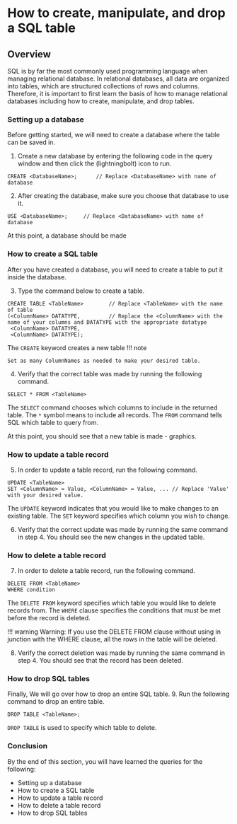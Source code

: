 # How to create, manipulate, and drop a SQL table



## Overview
SQL is by far the most commonly used programming language when managing relational database. In relational databases, all data are organized into tables, which are structured collections of rows and columns. Therefore, it is important to first learn the basis of how to manage relational databases including how to create, manipulate, and drop tables. 

### Setting up a database
Before getting started, we will need to create a database where the table can be saved in.

1. Create a new database by entering the following code in the query window and then click the (lightningbolt) icon to run. 
```
CREATE <DatabaseName>;      // Replace <DatabaseName> with name of database
```

2. After creating the database, make sure you choose that database to use it.
```
USE <DatabaseName>;     // Replace <DatabaseName> with name of database
```

At this point, a database should be made 

### How to create a SQL table
After you have created a database, you will need to create a table to put it inside the database. 

3. Type the command below to create a table.
```
CREATE TABLE <TableName>        // Replace <TableName> with the name of table
(<ColumnName> DATATYPE,         // Replace the <ColumnName> with the name of your columns and DATATYPE with the appropriate datatype
 <ColumnName> DATATYPE,         
 <ColumnName> DATATYPE);
```

The ```CREATE``` keyword creates a new table
!!! note

    Set as many ColumnNames as needed to make your desired table.

4. Verify that the correct table was made by running the following command. 
```
SELECT * FROM <TableName>
```
The ```SELECT``` command chooses which columns to include in the returned table. The ```*``` symbol means to include all records. The ```FROM``` command tells SQL which table to query from.

At this point, you should see that a new table is made - graphics.


### How to update a table record
5. In order to update a table record, run the following command.
```
UPDATE <TableName>
SET <ColumnName> = Value, <ColumnName> = Value, ... // Replace 'Value' with your desired value.  
```
The ```UPDATE``` keyword indicates that you would like to make changes to an existing table.
The ```SET``` keyword specifies which column you wish to change.

6. Verify that the correct update was made by running the same command in step 4. You should see the new changes in the updated table.

### How to delete a table record
7. In order to delete a table record, run the following command.

```
DELETE FROM <TableName>
WHERE condition
```
The ```DELETE FROM``` keyword specifies which table you would like to delete records from.
The ```WHERE``` clause specifies the conditions that must be met before the record is deleted.

!!! warning
Warning: If you use the DELETE FROM clause without using in junction with the WHERE clause, all the rows in the table will be deleted.

8. Verify the correct deletion was made by running the same command in step 4. You should see that the record has been deleted.

### How to drop SQL tables
Finally, We will go over how to drop an entire SQL table. 
9. Run the following command to drop an entire table.

```
DROP TABLE <TableName>;
```
```DROP TABLE``` is used to specify which table to delete.


### Conclusion
By the end of this section, you will have learned the queries for the following:
- Setting up a database
- How to create a SQL table
- How to update a table record
- How to delete a table record
- How to drop SQL tables


